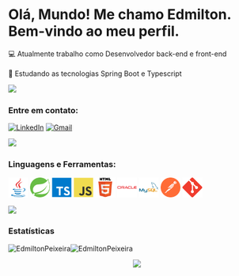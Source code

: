 <h1 align="left">Olá, Mundo! Me chamo Edmilton. Bem-vindo ao meu perfil.</h1>

<p align="left">💻 Atualmente trabalho como Desenvolvedor back-end e front-end<br><br>🍃 Estudando as tecnologias Spring Boot e Typescript<br></p>
<img src="https://user-images.githubusercontent.com/73097560/115834477-dbab4500-a447-11eb-908a-139a6edaec5c.gif"><h3 align="left">Entre em contato:</h3>

[![LinkedIn](https://img.shields.io/badge/LinkedIn-0077B5?style=for-the-badge&logo=linkedin&logoColor=white)](linkedin.com/in/edmilton-ribeiro-peixeira/)
[![Gmail](https://img.shields.io/badge/Gmail-D14836?style=for-the-badge&logo=gmail&logoColor=white)](mailto:edm.ufpasi@gmail.com)

<img src="https://user-images.githubusercontent.com/73097560/115834477-dbab4500-a447-11eb-908a-139a6edaec5c.gif"><h3 align="left">Linguagens e Ferramentas:</h3>
<p align="left">
<img src="https://raw.githubusercontent.com/teamedwardforever/Readme-Generator/71f25dd8b98329b168142a6b782a107b75eab178/svg/Skills/Languages/java-original.svg" alt="Java" width="40" height="40"/>
<img src="https://raw.githubusercontent.com/teamedwardforever/Readme-Generator/71f25dd8b98329b168142a6b782a107b75eab178/svg/Skills/Backend/springio-icon.svg" alt="Spring" width="40" height="40"/>
<img src="https://raw.githubusercontent.com/teamedwardforever/Readme-Generator/71f25dd8b98329b168142a6b782a107b75eab178/svg/Skills/Languages/typescript-original.svg" alt="Typescript" width="40" height="40"/>
<img src="https://raw.githubusercontent.com/teamedwardforever/Readme-Generator/71f25dd8b98329b168142a6b782a107b75eab178/svg/Skills/Languages/javascript-original.svg" alt="Javascript" width="40" height="40"/>
<img src="https://raw.githubusercontent.com/teamedwardforever/Readme-Generator/71f25dd8b98329b168142a6b782a107b75eab178/svg/Skills/Frontend/html5-original-wordmark.svg" alt="HTML" width="40" height="40"/>
<img src="https://raw.githubusercontent.com/teamedwardforever/Readme-Generator/71f25dd8b98329b168142a6b782a107b75eab178/svg/Skills/Database/oracle-original.svg" alt="Oracle" width="40" height="40"/>
<img src="https://raw.githubusercontent.com/teamedwardforever/Readme-Generator/71f25dd8b98329b168142a6b782a107b75eab178/svg/Skills/Database/mysql-original-wordmark.svg" alt="Mysql" width="40" height="40"/>
<img src="https://raw.githubusercontent.com/teamedwardforever/Readme-Generator/71f25dd8b98329b168142a6b782a107b75eab178/svg/Skills/Software/getpostman-icon.svg" alt="Postman" width="40" height="40"/>
<img src="https://raw.githubusercontent.com/teamedwardforever/Readme-Generator/71f25dd8b98329b168142a6b782a107b75eab178/svg/Skills/Other/git-scm-icon.svg" alt="Git" width="40" height="40"/>
</p>

<img src="https://user-images.githubusercontent.com/73097560/115834477-dbab4500-a447-11eb-908a-139a6edaec5c.gif"><h3 align="left">Estatísticas</h3>

<img align="left" height="345em" src="https://github-readme-stats.vercel.app/api/top-langs/?username=EdmiltonPeixeira&theme=apprentice&include_all_commits=true&langs_count=5" alt=EdmiltonPeixeira />

<p>&nbsp;<img align="left" height="180em" src="https://github-readme-stats.vercel.app/api?username=EdmiltonPeixeira&show_icons=true&locale=en&theme=apprentice&include_all_commits=true" alt="EdmiltonPeixeira" /></p>

<div align="left">
<a href="https://github.com/EdmiltonPeixeira">
<img align="left" height="170em" src="http://github-profile-summary-cards.vercel.app/api/cards/profile-details?username=EdmiltonPeixeira&theme=apprentice&include_all_commits=true" />
</div>
